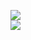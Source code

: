 [![](https://img.shields.io/badge/Made%20With-Github%20Spray-lightgrey.svg?style=for-the-badge&logo=github)](https://github.com/Annihil/github-spray#27128)  
[![](https://i.imgur.com/2DrTn0Z.gif)](https://github.com/Annihil/github-spray)